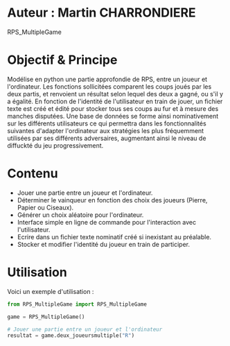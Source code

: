 # Auteur : Martin CHARRONDIERE

RPS_MultipleGame

# Objectif & Principe

Modélise en python une partie approfondie de RPS, entre un joueur et l'ordinateur. Les fonctions sollicitées comparent les coups joués par les deux partis, et renvoient un résultat selon lequel des deux a gagné, ou s'il y a égalité.
En fonction de l'identité de l'utilisateur en train de jouer, un fichier texte est créé et édité pour stocker tous ses coups au fur et à mesure des manches disputées. Une base de données se forme ainsi nominativement sur les différents utilisateurs ce qui permettra dans les fonctionnalités suivantes d'adapter l'ordinateur aux stratégies les plus fréquemment utilisées par ses différents adversaires, augmentant ainsi le niveau de diffuckté du jeu progressivement.

# Contenu

- Jouer une partie entre un joueur et l'ordinateur.
- Déterminer le vainqueur en fonction des choix des joueurs (Pierre, Papier ou Ciseaux).
- Générer un choix aléatoire pour l'ordinateur.
- Interface simple en ligne de commande pour l'interaction avec l'utilisateur.
- Ecrire dans un fichier texte nominatif créé si inexistant au préalable.
- Stocker et modifier l'identité du joueur en train de participer.

# Utilisation
 
Voici un exemple d'utilisation :

```python
from RPS_MultipleGame import RPS_MultipleGame

game = RPS_MultipleGame()

# Jouer une partie entre un joueur et l'ordinateur
resultat = game.deux_joueursmultiple("R")
